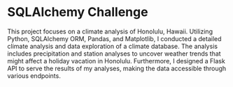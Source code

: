 # SQLAlchemy Challenge

This project focuses on a climate analysis of Honolulu, Hawaii. Utilizing Python, SQLAlchemy ORM, Pandas, and Matplotlib, I conducted a detailed climate analysis and data exploration of a climate database. The analysis includes precipitation and station analyses to uncover weather trends that might affect a holiday vacation in Honolulu. Furthermore, I designed a Flask API to serve the results of my analyses, making the data accessible through various endpoints. 
